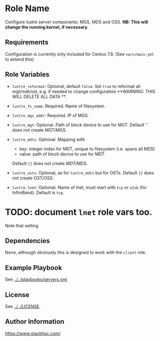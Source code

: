 Role Name
=========

Configure lustre server components: MGS, MDS and OSS. **NB: This will change the running kernel, if necessary.**

Requirements
------------

Configuration is currently only included for Centos 7.8. (See `vars/main.yml` to extend this).

Role Variables
--------------

- `lustre_reformat`: Optional, default `false`. Set `true` to reformat all mgt/mdt/ost, e.g. if needed to change configuration  **WARNING: THIS WILL DELETE ALL DATA **.
- `lustre_fs_name`: Required. Name of filesystem.
- `lustre_mgs_addr`: Required. IP of MGS.
- `lustre_mgt`: Optional. Path of block device to use for MGT. Default '' does not create MGT/MGS.
- `lustre_mdts`: Optional. Mapping with
    - key: integer index for MDT, unique to filesystem (i.e. spans all MDS)
    - value: path of block device to use for MDT.

  Default `{}` does not create MDT/MDS.

- `lustre_osts`: Optional, as for `lustre_mdts` but for OSTs. Default `{}` does not create OST/OSS.
- `lustre_lnet`: Optional. Name of lnet, must start with `tcp` or `o2ib` (for InfiniBand). Default is `tcp`.

# TODO: document `lnet` role vars too.

Note that setting 

Dependencies
------------

None, although obviously this is designed to work with the `client` role.

Example Playbook
----------------

See [../../playbooks/servers.yml](../../playbooks/servers.yml)

License
-------

See [../../LICENSE](../../LICENSE).

Author Information
------------------

https://www.stackhpc.com/
